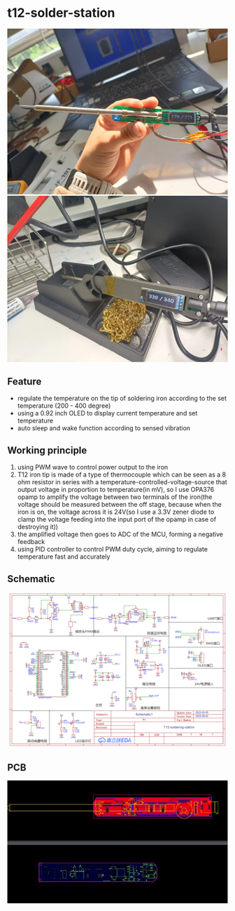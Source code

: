 # t12-solder-station

![](/img/1.jpg)
![](/img/2.jpg)

## Feature
* regulate the temperature on the tip of soldering iron according to the set temperature (200 - 400 degree)
* using a 0.92 inch OLED to display current temperature and set temperature
* auto sleep and wake function according to sensed vibration

## Working principle
1. using PWM wave to control power output to the iron
2. T12 iron tip is made of a type of thermocouple which can be seen as a 8 ohm resistor in series with a temperature-controlled-voltage-source that output voltage in proportion to temperature(in mV), so I use OPA376 opamp to amplify the voltage between two terminals of the iron(the voltage should be measured between the off stage, because when the iron is on, the voltage across it is 24V(so I use a 3.3V zener diode to clamp the voltage feeding into the input port of the opamp in case of destroying it))
3. the amplified voltage then goes to ADC of the MCU, forming a negative feedback
4. using PID controller to control PWM duty cycle, aiming to regulate temperature fast and accurately

## Schematic
![](/img/sch.png)

## PCB
![](/img/pcb.jpg)
